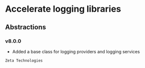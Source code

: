 # Accelerate logging libraries
## Abstractions
### v8.0.0

- Added a base class for logging providers and logging services

```
Zeta Technologies
```